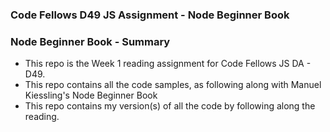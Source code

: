 ### Code Fellows D49 JS Assignment - Node Beginner Book

### Node Beginner Book - Summary
+ This repo is the Week 1 reading assignment for Code Fellows JS DA - D49.
+ This repo contains all the code samples, as following along with Manuel Kiessling's Node Beginner Book
+ This repo contains my version(s) of all the code by following along the reading.
